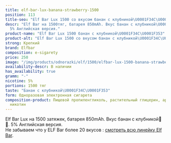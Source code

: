 ```yaml
---
title: elf-bar-lux-banana-strawberry-1500
position: 113
title-seo: "Elf Bar Lux 1500 со вкусом банан с клубникой\U0001F34C\U0001F353"
descr: "Elf Bar на 1500тяг, батарея 850mAh. Вкус банан с клубникой\U0001F34C\U0001F353.
  5% Английская версия."
product-name: "Elf Bar Lux 1500 банан с клубникой\U0001F34C\U0001F353"
product-alt: "Elf Bar Lux 1500 со вкусом банан с клубникой\U0001F34C\U0001F353"
strong: Крепкий
brand: Elfbar
composition: e-sigarety
price: 250
image: "/img/products/odnorazki/elf/1500/elfbar-lux-1500-banana-strawberry.jpg"
availability-descr: В наличии
has_availability: true
gramm: "-"
nicotine: 5%
portions: 1500 тяг
taste: "Банан с клубникой\U0001F34C\U0001F353"
form: Одноразовая электронная сигарета
composition-product: Пищевой пропиленгликоль, растительный глицерин, ароматизатор,
  никотин
---
```


Elf Bar Lux на 1500 затяжек, батарея 850mAh. Вкус банан с клубникой🍌🍓. 5% Английская версия.<br>
Не забываем что у ELF Bar более 20 вкусов : [смотреть всю линейку Elf Bar](/elfbar).